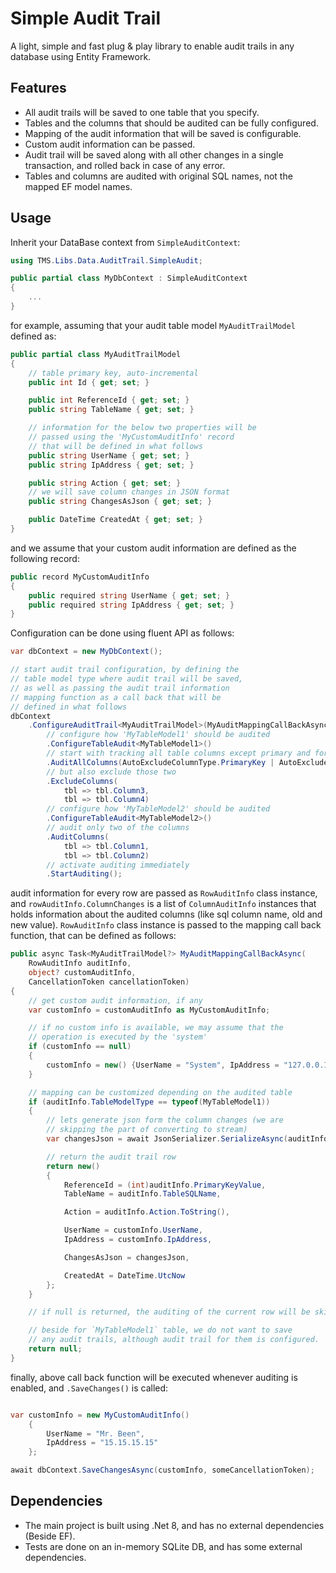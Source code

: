 # Simple Audit Trail

A light, simple and fast plug & play library to enable audit trails in any database using Entity Framework.

## Features

- All audit trails will be saved to one table that you specify.
- Tables and the columns that should be audited can be fully configured.
- Mapping of the audit information that will be saved is configurable.
- Custom audit information can be passed.
- Audit trail will be saved along with all other changes in a single transaction, and rolled back in case of any error.
- Tables and columns are audited with original SQL names, not the mapped EF model names.

## Usage

Inherit your DataBase context from `SimpleAuditContext`:

```csharp
using TMS.Libs.Data.AuditTrail.SimpleAudit;

public partial class MyDbContext : SimpleAuditContext
{
    ...
}
```

for example, assuming that your audit table model `MyAuditTrailModel` defined as:

```csharp
public partial class MyAuditTrailModel
{
    // table primary key, auto-incremental
    public int Id { get; set; }

    public int ReferenceId { get; set; }
    public string TableName { get; set; }

    // information for the below two properties will be
    // passed using the 'MyCustomAuditInfo' record
    // that will be defined in what follows
    public string UserName { get; set; }
    public string IpAddress { get; set; }

    public string Action { get; set; }
    // we will save column changes in JSON format
    public string ChangesAsJson { get; set; }

    public DateTime CreatedAt { get; set; }
}
```

and we assume that your custom audit information are defined as the following record:

```csharp
public record MyCustomAuditInfo
{
    public required string UserName { get; set; }
    public required string IpAddress { get; set; }
}
```

Configuration can be done using fluent API as follows:

```csharp
var dbContext = new MyDbContext();

// start audit trail configuration, by defining the
// table model type where audit trail will be saved,
// as well as passing the audit trail information
// mapping function as a call back that will be
// defined in what follows
dbContext
    .ConfigureAuditTrail<MyAuditTrailModel>(MyAuditMappingCallBackAsync)
        // configure how 'MyTableModel1' should be audited
        .ConfigureTableAudit<MyTableModel1>()
        // start with tracking all table columns except primary and foreign keys
        .AuditAllColumns(AutoExcludeColumnType.PrimaryKey | AutoExcludeColumnType.ForeignKey)
        // but also exclude those two
        .ExcludeColumns(
            tbl => tbl.Column3,
            tbl => tbl.Column4)
        // configure how 'MyTableModel2' should be audited
        .ConfigureTableAudit<MyTableModel2>()
        // audit only two of the columns
        .AuditColumns(
            tbl => tbl.Column1,
            tbl => tbl.Column2)
        // activate auditing immediately
        .StartAuditing();
```

audit information for every row are passed as `RowAuditInfo` class instance, and `rowAuditInfo.ColumnChanges` is a list of `ColumnAuditInfo` instances that holds information about the audited columns (like sql column name, old and new value). `RowAuditInfo` class instance is passed to the mapping call back function, that can be defined as follows:

```csharp
public async Task<MyAuditTrailModel?> MyAuditMappingCallBackAsync(
    RowAuditInfo auditInfo,
    object? customAuditInfo,
    CancellationToken cancellationToken)
{
    // get custom audit information, if any
    var customInfo = customAuditInfo as MyCustomAuditInfo;

    // if no custom info is available, we may assume that the
    // operation is executed by the 'system'
    if (customInfo == null)
    {
        customInfo = new() {UserName = "System", IpAddress = "127.0.0.1"};
    }

    // mapping can be customized depending on the audited table
    if (auditInfo.TableModelType == typeof(MyTableModel1))
    {
        // lets generate json form the column changes (we are
        // skipping the part of converting to stream)
        var changesJson = await JsonSerializer.SerializeAsync(auditInfo.ColumnsChanges, cancellationToken);

        // return the audit trail row
        return new()
        {
            ReferenceId = (int)auditInfo.PrimaryKeyValue,
            TableName = auditInfo.TableSQLName,

            Action = auditInfo.Action.ToString(),

            UserName = customInfo.UserName,
            IpAddress = customInfo.IpAddress,

            ChangesAsJson = changesJson,

            CreatedAt = DateTime.UtcNow
        };
    }

    // if null is returned, the auditing of the current row will be skipped

    // beside for `MyTableModel1` table, we do not want to save
    // any audit trails, although audit trail for them is configured.
    return null;
}
```

finally, above call back function will be executed whenever auditing is enabled, and `.SaveChanges()` is called:

```csharp

var customInfo = new MyCustomAuditInfo()
    {
        UserName = "Mr. Been",
        IpAddress = "15.15.15.15"
    };

await dbContext.SaveChangesAsync(customInfo, someCancellationToken);
```

## Dependencies

- The main project is built using .Net 8, and has no external dependencies (Beside EF).
- Tests are done on an in-memory SQLite DB, and has some external dependencies.
